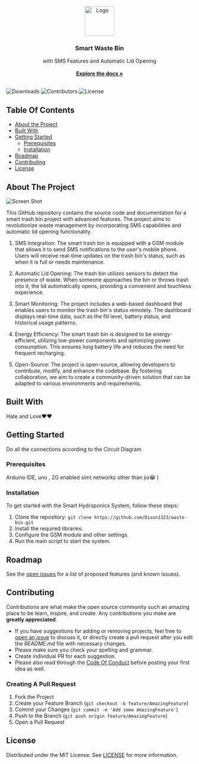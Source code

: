 <br/>
<p align="center">
  <a href="https://github.com/Dixon1323/waste-bin">
    <img src="https://w7.pngwing.com/pngs/694/661/png-transparent-waste-container-can-recycling-trash-can-label-text-logo.png" alt="Logo" width="80" height="80">
  </a>

  <h3 align="center">Smart Waste Bin</h3>

  <p align="center">
    with SMS Features and Automatic Lid Opening
    <br/>
    <br/>
    <a href="https://github.com/Dixon1323/waste-bin"><strong>Explore the docs »</strong></a>
    <br/>
    <br/>
  </p>
</p>

![Downloads](https://img.shields.io/github/downloads/Dixon1323/waste-bin/total) ![Contributors](https://img.shields.io/github/contributors/Dixon1323/waste-bin?color=dark-green) ![License](https://img.shields.io/github/license/Dixon1323/waste-bin) 

## Table Of Contents

* [About the Project](#about-the-project)
* [Built With](#built-with)
* [Getting Started](#getting-started)
  * [Prerequisites](#prerequisites)
  * [Installation](#installation)
* [Roadmap](#roadmap)
* [Contributing](#contributing)
* [License](#license)

## About The Project

![Screen Shot](https://mega.nz/fm/9Y01VCSA)

This GitHub repository contains the source code and documentation for a smart trash bin project with advanced features. The project aims to revolutionize waste management by incorporating SMS capabilities and automatic lid opening functionality.⁬⁬⁬⁬⁬⁬⁬⁬⁬⁬⁬⁬⁬⁬⁬⁬⁬⁬⁬⁬⁬⁬⁬⁬⁬⁬⁬⁬⁬⁬⁬⁬⁬⁬⁬⁬⁬⁬⁬⁬⁬⁬⁬⁬⁬⁬⁬⁬⁬⁬⁬⁬⁬⁬⁬⁬⁬⁬⁬⁬⁬⁬⁬
1. SMS Integration: The smart trash bin is equipped with a GSM module that allows it to send SMS notifications to the user's mobile phone. Users will receive real-time updates on the trash bin's status, such as when it is full or needs maintenance.
2.  Automatic Lid Opening: The trash bin utilizes sensors to detect the presence of waste. When someone approaches the bin or throws trash into it, the lid automatically opens, providing a convenient and touchless experience.

3. Smart Monitoring: The project includes a web-based dashboard that enables users to monitor the trash bin's status remotely. The dashboard displays real-time data, such as the fill level, battery status, and historical usage patterns.

4. Energy Efficiency: The smart trash bin is designed to be energy-efficient, utilizing low-power components and optimizing power consumption. This ensures long battery life and reduces the need for frequent recharging.

5. Open-Source: The project is open-source, allowing developers to contribute, modify, and enhance the codebase. By fostering collaboration, we aim to create a community-driven solution that can be adapted to various environments and requirements.

## Built With

Hate and Love❤️❤️


## Getting Started

Do all the connections according to the Circuit Diagram.

### Prerequisites

Arduino IDE, uno , 2G enabled sim( networks other than jio😂 )

### Installation

To get started with the Smart Hydroponics System, follow these steps:

1. Clone the repository: `git clone https://github.com/Dixon1323/waste-bin.git`
2. Install the required libraries.
3. Configure the GSM module and other settings.
4. Run the main script to start the system.

## Roadmap

See the [open issues](https://github.com/Dixon1323/waste-bin/issues) for a list of proposed features (and known issues).

## Contributing

Contributions are what make the open source community such an amazing place to be learn, inspire, and create. Any contributions you make are **greatly appreciated**.
* If you have suggestions for adding or removing projects, feel free to [open an issue](https://github.com/Dixon1323/waste-bin/issues/new) to discuss it, or directly create a pull request after you edit the *README.md* file with necessary changes.
* Please make sure you check your spelling and grammar.
* Create individual PR for each suggestion.
* Please also read through the [Code Of Conduct](https://github.com/Dixon1323/waste-bin/blob/main/CODE_OF_CONDUCT.md) before posting your first idea as well.

### Creating A Pull Request

1. Fork the Project
2. Create your Feature Branch (`git checkout -b feature/AmazingFeature`)
3. Commit your Changes (`git commit -m 'Add some AmazingFeature'`)
4. Push to the Branch (`git push origin feature/AmazingFeature`)
5. Open a Pull Request

## License

Distributed under the MIT License. See [LICENSE](https://github.com/Dixon1323/waste-bin/blob/main/LICENSE.md) for more information.
